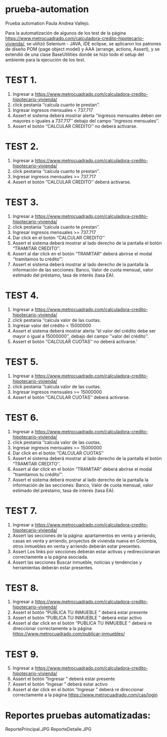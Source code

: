 # prueba-automation
Prueba automation Paula Andrea Vallejo. 


Para la automatización de algunos de  los test de la página https://www.metrocuadrado.com/calculadora-credito-hipotecario-vivienda/, se utilizó Selenium - JAVA,  IDE eclipse,  se aplicaron los patrones de diseño POM (page object model) y AAA (arrange, actions, Assert), y se extendió de una clase BaseUtilities donde se hizo todo el setup del ambiente para la ejecución de los test.
 

# TEST 1.  
1.	Ingresar a  https://www.metrocuadrado.com/calculadora-credito-hipotecario-vivienda/ 
2.	click pestania ‘’calcula cuanto te prestan’’.
3.	Ingresar ingresos mensuales  < 737.717
4.	Assert el sistema deberá mostrar alerta ‘’ingresos mensuales deben ser mayores o iguales  a  737.717’’ debajo del  campo ‘’ingresos mensuales’’.
5.	Assert  el botón ‘’CALCULAR CREDITO’’ no deberá  activarse.

# TEST 2. 
1.	Ingresar a  https://www.metrocuadrado.com/calculadora-credito-hipotecario-vivienda/ 
2.	click pestania ‘’calcula cuanto te prestan’’.
3.	Ingresar ingresos mensuales  >= 737.717
4.	Assert  el botón ‘’CALCULAR CREDITO’’ deberá  activarse.

# TEST 3. 
1.	Ingresar a  https://www.metrocuadrado.com/calculadora-credito-hipotecario-vivienda/ 
1.	click pestania ‘’calcula cuanto te prestan’’.
2.	Ingresar ingresos mensuales  >= 737.717
3.	Dar click en el botón ‘’CALCULAR CREDITO’’ 
4.	Assert el sistema deberá mostrar al lado derecho de  la pantalla el botón “TRAMITAR CREDITO’’. 
5.	Assert al dar click en el botón “TRAMITAR” deberá abrirse el modal ‘’tramitamos tu crédito”’. 
6.	Assert el sistema deberá mostrar al lado derecho de  la pantalla la información de las secciones: Banco, Valor de cuota mensual, valor estimado del préstamo, tasa de interés (tasa EA).


# TEST 4. 
1.	Ingresar a  https://www.metrocuadrado.com/calculadora-credito-hipotecario-vivienda/ 
2.	click pestania ‘’calcula valor de las cuotas.
3.	Ingresar  valor del crédito  < 15000000
4.	Assert el sistema deberá mostrar alerta ‘’el valor del crédito debe ser  mayor o igual a  15000000’’, debajo del  campo ‘’valor del crédito’’. 
5.	Assert  el botón ‘’CALCULAR CUOTAS’’ no deberá  activarse.’


# TEST 5. 
1.	Ingresar a  https://www.metrocuadrado.com/calculadora-credito-hipotecario-vivienda/ 
2.	click pestania ‘’calcula valor de las cuotas.
3.	Ingresar ingresos mensuales  >= 15000000
4.	Assert  el botón ‘’CALCULAR CUOTAS’’ deberá  activarse.


# TEST 6. 
1.	Ingresar a  https://www.metrocuadrado.com/calculadora-credito-hipotecario-vivienda/ 
2.	click pestania ‘’calcula valor de las cuotas.
3.	Ingresar ingresos mensuales  >= 15000000
4.	Dar click en el botón ‘’CALCULAR CUOTAS’’ 
5.	Assert el sistema deberá mostrar al lado derecho de  la pantalla el botón “TRAMITAR CREDITO’’. 
6.	Assert al dar click en el botón “TRAMITAR” deberá abrirse el modal ‘’tramitamos tu crédito”’. 
7.	Assert el sistema deberá mostrar al lado derecho de  la pantalla la información de las secciones: Banco, Valor de cuota mensual, valor estimado del préstamo, tasa de interés (tasa EA).

# TEST 7. 
1.	Ingresar a  https://www.metrocuadrado.com/calculadora-credito-hipotecario-vivienda/ 
2.	Assert las secciones de la página: apartamentos en venta y arriendo, casas en venta y arriendo, proyectos de vivienda nueva en Colombia, otros inmuebles en venta y arriendo deberán estar presentes. 
3.	Assert Los links por secciones deberán estar activas y redireccionaran correctamente a la página asociada.
4.	Assert las secciones Buscar inmueble, noticias y  tendencias y herramientas deberán estar presentes. 

# TEST 8. 
1.	Ingresar a  https://www.metrocuadrado.com/calculadora-credito-hipotecario-vivienda/
2.	Assert el botón  “PUBLICA TU INMUEBLE ” deberá estar presente 
3.	Assert el botón  “PUBLICA TU INMUEBLE ” deberá estar activo 
4.	Assert al dar click en el botón  “PUBLICA TU INMUEBLE ” deberá re direccionar correctamente a la página https://www.metrocuadrado.com/publicar-inmuebles/

# TEST 9. 
5.	Ingresar a  https://www.metrocuadrado.com/calculadora-credito-hipotecario-vivienda/
6.	Assert el botón  “Ingresar ” deberá estar presente 
7.	Assert el botón  “Ingesar ” deberá estar activo 
8.	Assert al dar click en el botón  “Ingresar ” deberá re direccionar correctamente a la página https://www.metrocuadrado.com/cas/login 



# Reportes pruebas automatizadas: 

ReportePrincipal.JPG
ReporteDetalle.JPG
